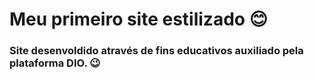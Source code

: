 # Meu primeiro site estilizado :blush:

### Site desenvoldido através de fins educativos auxiliado pela plataforma DIO. :wink: